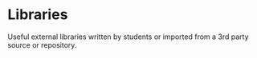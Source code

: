 # Libraries

Useful external libraries written by students or imported from a 3rd party
source or repository.

